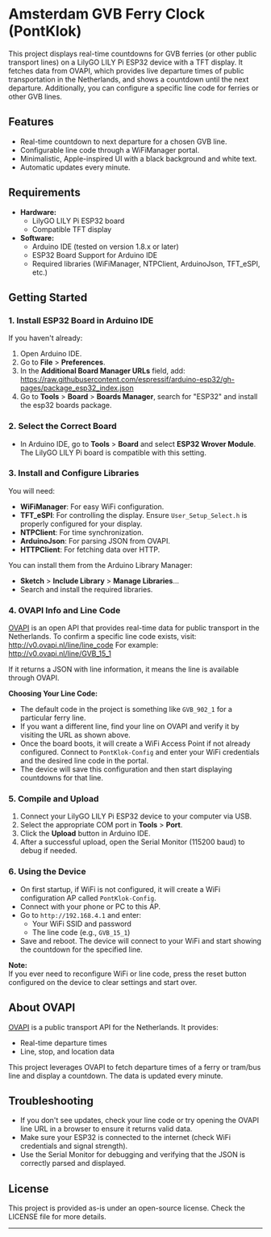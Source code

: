 # Amsterdam GVB Ferry Clock (PontKlok)

This project displays real-time countdowns for GVB ferries (or other public transport lines) on a LilyGO LILY Pi ESP32 device with a TFT display. It fetches data from OVAPI, which provides live departure times of public transportation in the Netherlands, and shows a countdown until the next departure. Additionally, you can configure a specific line code for ferries or other GVB lines.

## Features
- Real-time countdown to next departure for a chosen GVB line.
- Configurable line code through a WiFiManager portal.
- Minimalistic, Apple-inspired UI with a black background and white text.
- Automatic updates every minute.

## Requirements
- **Hardware:**
    - LilyGO LILY Pi ESP32 board
    - Compatible TFT display
- **Software:**
    - Arduino IDE (tested on version 1.8.x or later)
    - ESP32 Board Support for Arduino IDE
    - Required libraries (WiFiManager, NTPClient, ArduinoJson, TFT_eSPI, etc.)

## Getting Started

### 1. Install ESP32 Board in Arduino IDE
If you haven't already:
1. Open Arduino IDE.
2. Go to **File** > **Preferences**.
3. In the **Additional Board Manager URLs** field, add:
   https://raw.githubusercontent.com/espressif/arduino-esp32/gh-pages/package_esp32_index.json
4. Go to **Tools** > **Board** > **Boards Manager**, search for "ESP32" and install the esp32 boards package.

### 2. Select the Correct Board
- In Arduino IDE, go to **Tools** > **Board** and select **ESP32 Wrover Module**.  
  The LilyGO LILY Pi board is compatible with this setting.

### 3. Install and Configure Libraries
You will need:
- **WiFiManager**: For easy WiFi configuration.
- **TFT_eSPI**: For controlling the display. Ensure `User_Setup_Select.h` is properly configured for your display.
- **NTPClient**: For time synchronization.
- **ArduinoJson**: For parsing JSON from OVAPI.
- **HTTPClient**: For fetching data over HTTP.

You can install them from the Arduino Library Manager:
- **Sketch** > **Include Library** > **Manage Libraries**...
- Search and install the required libraries.

### 4. OVAPI Info and Line Code
[OVAPI](http://v0.ovapi.nl/) is an open API that provides real-time data for public transport in the Netherlands. To confirm a specific line code exists, visit:
http://v0.ovapi.nl/line/line_code
For example: http://v0.ovapi.nl/line/GVB_15_1

If it returns a JSON with line information, it means the line is available through OVAPI.

**Choosing Your Line Code:**
- The default code in the project is something like `GVB_902_1` for a particular ferry line.
- If you want a different line, find your line on OVAPI and verify it by visiting the URL as shown above.
- Once the board boots, it will create a WiFi Access Point if not already configured. Connect to `PontKlok-Config` and enter your WiFi credentials and the desired line code in the portal.
- The device will save this configuration and then start displaying countdowns for that line.

### 5. Compile and Upload
1. Connect your LilyGO LILY Pi ESP32 device to your computer via USB.
2. Select the appropriate COM port in **Tools** > **Port**.
3. Click the **Upload** button in Arduino IDE.
4. After a successful upload, open the Serial Monitor (115200 baud) to debug if needed.

### 6. Using the Device
- On first startup, if WiFi is not configured, it will create a WiFi configuration AP called `PontKlok-Config`.
- Connect with your phone or PC to this AP.
- Go to `http://192.168.4.1` and enter:
    - Your WiFi SSID and password
    - The line code (e.g., `GVB_15_1`)
- Save and reboot. The device will connect to your WiFi and start showing the countdown for the specified line.

**Note:**  
If you ever need to reconfigure WiFi or line code, press the reset button configured on the device to clear settings and start over.

## About OVAPI
[OVAPI](http://v0.ovapi.nl/) is a public transport API for the Netherlands. It provides:
- Real-time departure times
- Line, stop, and location data

This project leverages OVAPI to fetch departure times of a ferry or tram/bus line and display a countdown. The data is updated every minute.

## Troubleshooting
- If you don't see updates, check your line code or try opening the OVAPI line URL in a browser to ensure it returns valid data.
- Make sure your ESP32 is connected to the internet (check WiFi credentials and signal strength).
- Use the Serial Monitor for debugging and verifying that the JSON is correctly parsed and displayed.

## License
This project is provided as-is under an open-source license. Check the LICENSE file for more details.

---
